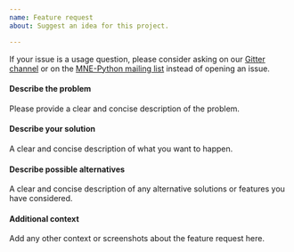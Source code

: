 ```yaml
---
name: Feature request
about: Suggest an idea for this project.

---
```


If your issue is a usage question, please consider asking on our
[Gitter channel](https://gitter.im/mne-tools/mne-bids) or on the
[MNE-Python mailing list](https://mail.nmr.mgh.harvard.edu/mailman/listinfo/mne_analysis)
instead of opening an issue.

#### Describe the problem
Please provide a clear and concise description of the problem.


#### Describe your solution
A clear and concise description of what you want to happen.


#### Describe possible alternatives
A clear and concise description of any alternative solutions or features you have considered.


#### Additional context
Add any other context or screenshots about the feature request here.
